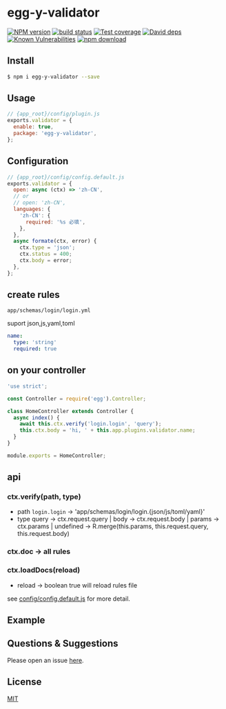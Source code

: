 # egg-y-validator

[![NPM version][npm-image]][npm-url]
[![build status][travis-image]][travis-url]
[![Test coverage][codecov-image]][codecov-url]
[![David deps][david-image]][david-url]
[![Known Vulnerabilities][snyk-image]][snyk-url]
[![npm download][download-image]][download-url]

[npm-image]: https://img.shields.io/npm/v/egg-y-validator.svg?style=flat-square
[npm-url]: https://npmjs.org/package/egg-y-validator
[travis-image]: https://img.shields.io/travis/eggjs/egg-y-validator.svg?style=flat-square
[travis-url]: https://travis-ci.org/eggjs/egg-y-validator
[codecov-image]: https://img.shields.io/codecov/c/github/eggjs/egg-y-validator.svg?style=flat-square
[codecov-url]: https://codecov.io/github/eggjs/egg-y-validator?branch=master
[david-image]: https://img.shields.io/david/eggjs/egg-y-validator.svg?style=flat-square
[david-url]: https://david-dm.org/eggjs/egg-y-validator
[snyk-image]: https://snyk.io/test/npm/egg-y-validator/badge.svg?style=flat-square
[snyk-url]: https://snyk.io/test/npm/egg-y-validator
[download-image]: https://img.shields.io/npm/dm/egg-y-validator.svg?style=flat-square
[download-url]: https://npmjs.org/package/egg-y-validator

<!--
Description here.
-->

## Install

```bash
$ npm i egg-y-validator --save
```

## Usage

```js
// {app_root}/config/plugin.js
exports.validator = {
  enable: true,
  package: 'egg-y-validator',
};
```

## Configuration

```js
// {app_root}/config/config.default.js
exports.validator = {
  open: async (ctx) => 'zh-CN',
  // or
  // open: 'zh-CN',
  languages: {
    'zh-CN': {
      required: '%s 必填',
    },
  },
  async formate(ctx, error) {
    ctx.type = 'json';
    ctx.status = 400;
    ctx.body = error;
  },
};
```

## create rules

`app/schemas/login/login.yml`

suport json,js,yaml,toml

```yaml
name:
  type: 'string'
  required: true
```

## on your controller

```js
'use strict';

const Controller = require('egg').Controller;

class HomeController extends Controller {
  async index() {
    await this.ctx.verify('login.login', 'query');
    this.ctx.body = 'hi, ' + this.app.plugins.validator.name;
  }
}

module.exports = HomeController;

```

## api

### ctx.verify(path, type)

* path `login.login` -> 'app/schemas/login/login.{json/js/toml/yaml}'
* type query -> ctx.request.query  | body -> ctx.request.body | params -> ctx.params | undefined -> R.merge(this.params, this.request.query, this.request.body)


### ctx.doc -> all rules

### ctx.loadDocs(reload) 

* reload -> boolean  true will reload rules file

see [config/config.default.js](config/config.default.js) for more detail.

## Example

<!-- example here -->

## Questions & Suggestions

Please open an issue [here](https://github.com/eggjs/egg/issues).

## License

[MIT](LICENSE)
